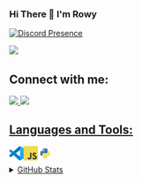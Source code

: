 ### Hi There :wave: I'm Rowy

[![Discord Presence](https://lanyard-profile-readme.vercel.app/api/945003506912342037
                            )](https://discord.com/users/945003506912342037)

![](https://komarev.com/ghpvc/?username=RowyHere&label=PROFILE+VIEWS)

## Connect with me:
<p align="left">
<a href="https://discord.com/users/852627413228847105" target"blank_"><img src="https://img.shields.io/badge/Discord%20-7289DA.svg?&style=for-the-badge&logo=discord&logoColor=white">
 <a href="https://www.instagram.com/rowycik" target"blank_"><img src="https://img.shields.io/badge/INSTAGRAM%20-DC3175.svg?&style=for-the-badge&logo=instagram&logoColor=white">

<br />



## Languages and Tools:

<img align="left" alt="Visual Studio Code" width="26px" src="https://raw.githubusercontent.com/github/explore/80688e429a7d4ef2fca1e82350fe8e3517d3494d/topics/visual-studio-code/visual-studio-code.png"/>
<img align="left" alt="JavaScript" width="26px" src="https://raw.githubusercontent.com/github/explore/80688e429a7d4ef2fca1e82350fe8e3517d3494d/topics/javascript/javascript.png" />
<img align="left" alt="Python" width="26px" src="https://raw.githubusercontent.com/github/explore/80688e429a7d4ef2fca1e82350fe8e3517d3494d/topics/python/python.png" />

<br />
<br />

<details>
  <summary>GitHub Stats</summary>
<img src="https://github-readme-stats.vercel.app/api?username=RowyHere&count_private=true&show_icons=true&theme=dark&hide_border=true" width="%100" height="150px" alt="stats" />
</details>

[youtube]: https://www.youtube.com/RowyHere
[discord]: https://discord.com/users/852627413228847105
